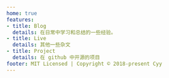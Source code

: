 ```yaml
---
home: true
features:
- title: Blog
  details: 在日常中学习和总结的一些经验。
- title: Live
  details: 其他一些杂文
- title: Project
  details: 在 github 中开源的项目
footer: MIT Licensed | Copyright © 2018-present Cyy
---
```

